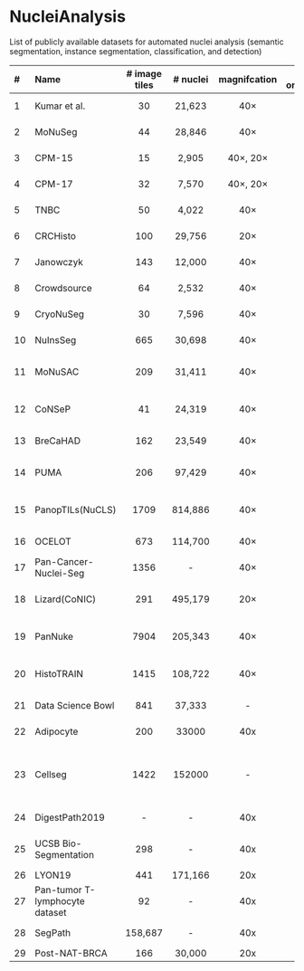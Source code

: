 # NucleiAnalysis
List of publicly available datasets for automated nuclei analysis (semantic segmentation, instance segmentation, classification, and detection)


| #  | Name                                 | # image tiles | # nuclei | magnifcation | # organs |    tile size (pixels)    |    annotation    |          main task(s)          |                                        staining                                        |                                 Link                                 |                                                                          Data                                                                           |
|:---|:-------------------------------------|:-------------:|:--------:|:------------:|:--------:|:------------------------:|:----------------:|:------------------------------:|:--------------------------------------------------------------------------------------:|:--------------------------------------------------------------------:|:-------------------------------------------------------------------------------------------------------------------------------------------------------:|
| 1  | Kumar et al.                         |      30       |  21,623  |     40×      |    7     |        1000×1000         |      manual      |         Instance Seg.          |                                          H&E                                           |          [paper](https://doi.org/10.1109/TMI.2017.2677499 )          |                                    [Data](https://drive.google.com/drive/folders/1bI3RyshWej9c4YoRW-_q7lh7FOFDFUrJ)                                     |
| 2  | MoNuSeg                              |      44       |  28,846  |     40×      |    9     |        1000×1000         |      manual      |         Instance Seg.          |                                          H&E                                           |                  [paper](10.1109/TMI.2017.2677499)                   |                                                    [Data](https://monuseg.grand-challenge.org/Data/)                                                    |
| 3  | CPM-15                               |      15       |  2,905   |   40×, 20×   |    2     |    400×400, 600×1000     |      manual      |         Instance Seg.          |                                          H&E                                           |                  [paper](10.3389/fbioe.2019.00053)                   |                                    [Data](https://drive.google.com/drive/folders/11ko-GcDsPpA9GBHuCtl_jNzWQl6qY_-I)                                     |
| 4  | CPM-17                               |      32       |  7,570   |   40×, 20×   |    4     |    500×500 to 600×600    |      manual      |         Instance Seg.          |                                          H&E                                           |                  [paper](10.3389/fbioe.2019.00053)                   |                                    [Data](https://drive.google.com/drive/folders/1sJ4nmkif6j4s2FOGj8j6i_Ye7z9w0TfA)                                     |
| 5  | TNBC                                 |      50       |  4,022   |     40×      |    1     |         512×512          |      manual      |         Instance Seg.          |                                          H&E                                           |                  [paper](10.1109/TMI.2018.2865709)                   |                                      [Data](https://peterjacknaylor.github.io/data/)                                                                           |
| 6  | CRCHisto                             |      100      |  29,756  |     20×      |    1     |         500×500          |      manual      |         Instance Seg.          |                                          H&E                                           |                  [paper](10.1109/TMI.2016.2525803)                   |                                                                          [**Data**](https://warwick.ac.uk/fac/cross_fac/tia/data/crchistolabelednucleihe/)                                                                           |
| 7  | Janowczyk                            |      143      |  12,000  |     40×      |    1     |        2000×2000         |      manual      |         Instance Seg.          |                                          H&E                                           | [paper](https://andrewjanowczyk.com/use-case-1-nuclei-segmentation/) |                                                                          [Data](https://andrewjanowczyk.com/use-case-1-nuclei-segmentation/)                                                                           |
| 8  | Crowdsource                          |      64       |  2,532   |     40×      |    1     |         400×400          |      manual      |         Instance Seg.          |                                          H&E                                           |                 [**paper**](10.1142/9789814644730_0029)                  |                                                                          [**Data**]()                                                                           |
| 9  | CryoNuSeg                            |      30       |  7,596   |     40×      |    10    |         512×512          |      manual      |         Instance Seg.          |                                          H&E                                           |      [paper](https://doi.org/10.1016/j.compbiomed.2021.104349)       |                                                  [Data](https://www.kaggle.com/datasets/ipateam/segmentation-of-nuclei-in-cryosectioned-he-images?resource=download-directory)                                                                        |
| 10 | NuInsSeg                             |      665      |  30,698  |     40×      |    31    |         512×512          |      manual      |         Instance Seg.          |                                          H&E                                           |         [paper](https://doi.org/10.1038/s41597-024-03117-2)          |                                                                          [Data](https://www.kaggle.com/datasets/ipateam/nuinsseg?utm_source=chatgpt.com)                                                                           |
| 11 | MoNuSAC                              |      209      |  31,411  |     40×      |    4     |   81×113 to 1422×2162    |      manual      | Instance Seg. & Classification |                                          H&E                                           |          [paper](https://doi.org/10.1109/TMI.2021.3085712)           |                                                                          [Data](https://drive.google.com/file/d/1lxMZaAPSpEHLSxGA9KKMt_r-4S8dwLhq/view)                                                                           |
| 12 | CoNSeP                               |      41       |  24,319  |     40×      |    1     |        1000×1000         |      manual      | Instance Seg. & Classification |                                          H&E                                           |         [paper](https://doi.org/10.1016/j.media.2019.101563)         |                                                                          [Data](https://opendatalab.com/OpenDataLab/CoNSeP/tree/main)                                                                           |
| 13 | BreCaHAD                             |      162      |  23,549  |     40×      |    1     |       1360 × 1024        |      manual      |   Detection & Classification   |                                          H&E                                           |          [paper](https://doi.org/10.1186/s13104-019-4121-7)          |                                                                          [Data](https://figshare.com/articles/dataset/BreCaHAD_A_Dataset_for_Breast_Cancer_Histopathological_Annotation_and_Diagnosis/7379186?file=13646363)                                  |
| 14 | PUMA                                 |      206      |  97,429  |     40×      |    8     |       1024 × 1024        |      manual      | Instance Seg. & Classification |                                          H&E                                           |         [paper](https://doi.org/10.1093/gigascience/giaf011)         |                                                                          [Data](https://zenodo.org/records/15050523)                                                                           |
| 15 | PanopTILs(NuCLS)                     |     1709      | 814,886  |     40×      |    1     |       1024 × 1024        |    semi-auto     | Instance Seg. & Classification |                                          H&E                                           |        [paper](https://doi.org/10.1101/2022.01.08.22268814 )         |                                                                          [Data](https://sites.google.com/view/panoptils/)                                                                           |
| 16 | OCELOT                               |      673      | 114,700  |     40×      |    6     |       1024 × 1024        |      manual      |   Detection & Classification   |                                          H&E                                           |        [paper](https://doi.org/10.1109/cvpr52729.2023.02289)         |                                                                          [Data](https://zenodo.org/records/7844149)                                                                           |
| 17 | Pan-Cancer-Nuclei-Seg                |     1356      |    -     |     40×      |    9     |        256 × 256         | manual+semi-auto |         Instance Seg.          |                                          H&E                                           |         [paper](https://doi.org/10.7937/TCIA.2019.4A4DKP9U)          |                                                                          [Data](https://stonybrookmedicine.app.box.com/v/cnn-nuclear-segmentations-2019/folder/72677118496)[Data](https://stonybrookmedicine.app.box.com/v/cnn-nuclear-segmentations-2019/file/586046955275)                                                                           |
| 18 | Lizard(CoNIC)                        |      291      | 495,179  |     20×      |    1     |        1016 × 917        |    semi-auto     | Instance Seg. & Classification |                                          H&E                                           |          [paper](https://doi.org/10.48550/arXiv.2108.11195)          |                                                                          Data                                                                           |
| 19 | PanNuke                              |     7904      | 205,343  |     40×      |    19    |        224 × 224         |    semi-auto     | Instance Seg. & Classification |                                          H&E                                           |          [paper](https://doi.org/10.48550/arXiv.2003.10778)          |                                                                          [Data](https://warwick.ac.uk/fac/cross_fac/tia/data/pannuke)                                                                          |
| 20 | HistoTRAIN                           |     1415      | 108,722  |     40×      |    7     |        448 × 448         |    semi-auto     | Instance Seg. & Classification |                                          H&E                                           |              [paper](https://arxiv.org/abs/2508.09926)               |                                                                          Data                                                                           |
| 21 | Data Science Bowl                    |      841      |  37,333  |      -       |    -     |            -             |      manual      |         Instance Seg.          |                                          H&E                                           |          [paper](https://doi.org/10.1038/s41592-019-0612-7)          |                                                                          [Data](https://www.kaggle.com/c/data-science-bowl-2018/data)                                                                      |
| 22 | Adipocyte                            |      200      |  33000   |     40x      |    -     |            -             |      manual      |         Instance Seg.          |                                          H&E                                           |          [paper](https://doi.org/10.48550/arXiv.1703.08710)          |                                                                          [Data](https://github.com/ieee8023/countception)                                                                           |
| 23 | Cellseg                              |     1422      |  152000  |      -       |    -     |       1360 x 1024        |        -         |         Instance Seg.          | brightfield,fluorescent, phase-contrast (PC), differential interference contrast (DIC) |         [paper](https://doi.org/10.1038/s41592-024-02233-6)          |                                                                          [Data](https://zenodo.org/records/10719375)                                                                           |
| 24 | DigestPath2019                       |       -       |    -     |     40x      |    -     |            -             |      manual      |         Instance Seg.          |                                          H&E                                           |          [paper](https://doi.org/10.48550/arXiv.1907.03954)          |                                                                          Data                                                                           |
| 25 | UCSB Bio-Segmentation                |      298      |    -     |     40x      |    -     | 512 x 512 to 1024 x 1024 |      manual      |         Instance Seg.          |                      TOPRO, H&E, Calcein Propidium iodide hoechst                      |          [paper](https://doi.org/10.1109/ICIP.2008.4712130)          |                                                                          Data                                                                           |
| 26 | LYON19                               |      441      | 171,166  |     20x      |    -     |            -             |      manual      |           Detection            |                                          IHC                                           |         [paper](https://doi.org/10.1016/j.media.2019.101547)         |                                                                          Data                                                                           |
| 27 | Pan-tumor T-lymphocyte dataset       |      92       |    -     |     40x      |    -     |       2150 x 2150        |    semi-auto     |           Detection            |                                          IHC                                           |          [paper](https://doi.org/10.1016/j.jpi.2023.100301)          |                                                                          Data                                                                           |
| 28 | SegPath                              |    158,687    |    -     |     40x      |    -     |        984 x 984         |    semi-auto     |         Instance Seg.          |                                        H&E, IF                                         |        [paper](https://doi.org/10.1016/j.patter.2023.100688)         |                                                                          Data                                                                           |
| 29 | Post-NAT-BRCA                        |      166      |  30,000  |     20x      |    -     |        512 x 512         |      manual      |           Detection            |                                          H&E                                           |            [paper](https://doi.org/10.1002/cyto.a.23244)             |                                                                          Data                                                                           |

